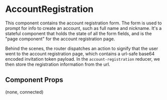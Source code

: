 # AccountRegistration

This component contains the account registration form. The form is used to prompt for info to create
an account, such as full name and nickname. It's a stateful component that holds the state of all
the form fields, and is the "page component" for the account registration page.

Behind the scenes, the router dispatches an action to signify that the user went to the account
registration page, which contains a url-safe base64 encoded invitation token payload. In the
`account-registration` reducer, we then store the registration information from the url.

## Component Props
(none, connected)
